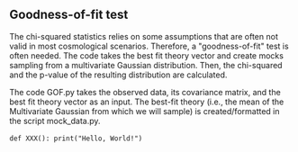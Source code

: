 ## Goodness-of-fit test 

The chi-squared statistics relies on some assumptions that are often not valid in most cosmological scenarios. 
Therefore, a "goodness-of-fit" test is often needed. The code takes the best fit theory vector and create mocks sampling from a multivariate Gaussian distribution. 
Then, the chi-squared and the p-value of the resulting distribution are calculated.

The code GOF.py takes the observed data, its covariance matrix, and the best fit theory vector as an input. 
The best-fit theory (i.e., the mean of the Multivariate Gaussian from which we will sample) is created/formatted in the script mock_data.py. <pre> ``` def XXX(): print("Hello, World!") ``` </pre>
